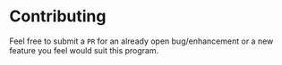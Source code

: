 # Contributing
Feel free to submit a `PR` for an already open bug/enhancement or a new feature you feel would suit this program.
